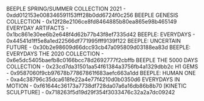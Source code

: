 BEEPLE SPRING/SUMMER COLLECTION 2021 - 0xdd012153e008346591153fff28b0dd6724f0c256
BEEPLE GENESIS COLLECTION - 0x12f28e2106ce8fd8464885b80ea865e98b465149
EVERYDAY ARTIFACTS - 0x1bc861e30ee6b2e648f4d62b77b43f8ef7335d42
BEEPLE: EVERYDAYS - 0x44541d1ff5e8a1ed22566df771995fff9139f122
BEEPLE: UNCERTAIN FUTURE - 0x30b2e98609d66dcc93cb47a095809d03188ea83d
BEEPLE: EVERYDAYS THE 2020 COLLECTION - 0x6e5dc5405baefb8c0166bcc78d2692777f2cbffb
BEEPLE THE 5000 DAYS COLLECTION - 0x23cd7da31501aa54f61384a3756fb4a1329dbb2c
H1 GEMS - 0x9587060f9cb97678b77867861f683aefc663a1dd
BEEPLE: HUMAN ONE - 0xa4c38796c35dca618fe22a4e77f4210d0b0350d6
EVERYDAYS IN MOTION - 0xf61644c36173a7738df728da07a6a16db86b8b70
[KINETIC SCULPTURE] - 0x718263f5d19d29f354f3033476c32a2a7dc09242
